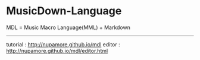 # MusicDown-Language
MDL = Music Macro Language(MML) + Markdown

---


tutorial : http://nupamore.github.io/mdl
editor : http://nupamore.github.io/mdl/editor.html

